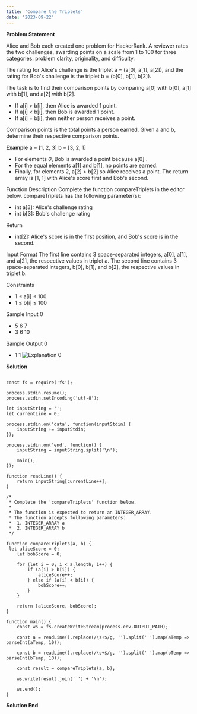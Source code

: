 ```yaml
---
title: 'Compare the Triplets'
date: '2023-09-22'
---
```


**Problem Statement** 

Alice and Bob each created one problem for HackerRank. A   reviewer rates the two challenges, awarding points on a scale from 1 to 100 for three categories: problem clarity, originality, and difficulty.

The rating for Alice's challenge is the triplet a = (a[0], a[1], a[2]), and the rating for Bob's challenge is the triplet b = (b[0], b[1], b[2]).

The task is to find their comparison points by comparing a[0] with b[0], a[1] with b[1], and a[2] with b[2].

- If a[i] > b[i], then Alice is awarded 1 point.
- If a[i] < b[i], then Bob is awarded 1 point.
- If a[i] = b[i], then neither person receives a point.

Comparison points is the total points a person earned.
Given a and b, determine their respective comparison points.

**Example**
a = [1, 2, 3]
b = [3, 2, 1]
  - For elements *0*, Bob is awarded a point because a[0] .
  - For the equal elements a[1] and b[1], no points are earned.
  - Finally, for elements 2, a[2] > b[2] so Alice receives a point.
The return array is [1, 1] with Alice's score first and Bob's second.

Function Description
Complete the function compareTriplets in the editor below.
compareTriplets has the following parameter(s):
- int a[3]: Alice's challenge rating
- int b[3]: Bob's challenge rating

Return
- int[2]: Alice's score is in the first position, and Bob's score is in the second.

Input Format
The first line contains 3 space-separated integers, a[0], a[1], and a[2], the respective values in triplet a.
The second line contains 3 space-separated integers, b[0], b[1], and b[2], the respective values in triplet b.

Constraints
- 1 ≤ a[i] ≤ 100
- 1 ≤ b[i] ≤ 100

Sample Input 0
- 5 6 7
- 3 6 10

Sample Output 0
- 1 1
![Explanation 0](/images/explanation1.png "Explanation 0")


**Solution**

```'use strict';

const fs = require('fs');

process.stdin.resume();
process.stdin.setEncoding('utf-8');

let inputString = '';
let currentLine = 0;

process.stdin.on('data', function(inputStdin) {
    inputString += inputStdin;
});

process.stdin.on('end', function() {
    inputString = inputString.split('\n');

    main();
});

function readLine() {
    return inputString[currentLine++];
}

/*
 * Complete the 'compareTriplets' function below.
 *
 * The function is expected to return an INTEGER_ARRAY.
 * The function accepts following parameters:
 *  1. INTEGER_ARRAY a
 *  2. INTEGER_ARRAY b
 */

function compareTriplets(a, b) {
 let aliceScore = 0;
    let bobScore = 0;

    for (let i = 0; i < a.length; i++) {
        if (a[i] > b[i]) {
            aliceScore++;
        } else if (a[i] < b[i]) {
            bobScore++;
        }
    }

    return [aliceScore, bobScore];
}

function main() {
    const ws = fs.createWriteStream(process.env.OUTPUT_PATH);

    const a = readLine().replace(/\s+$/g, '').split(' ').map(aTemp => parseInt(aTemp, 10));

    const b = readLine().replace(/\s+$/g, '').split(' ').map(bTemp => parseInt(bTemp, 10));

    const result = compareTriplets(a, b);

    ws.write(result.join(' ') + '\n');

    ws.end();
}
```

**Solution End**




